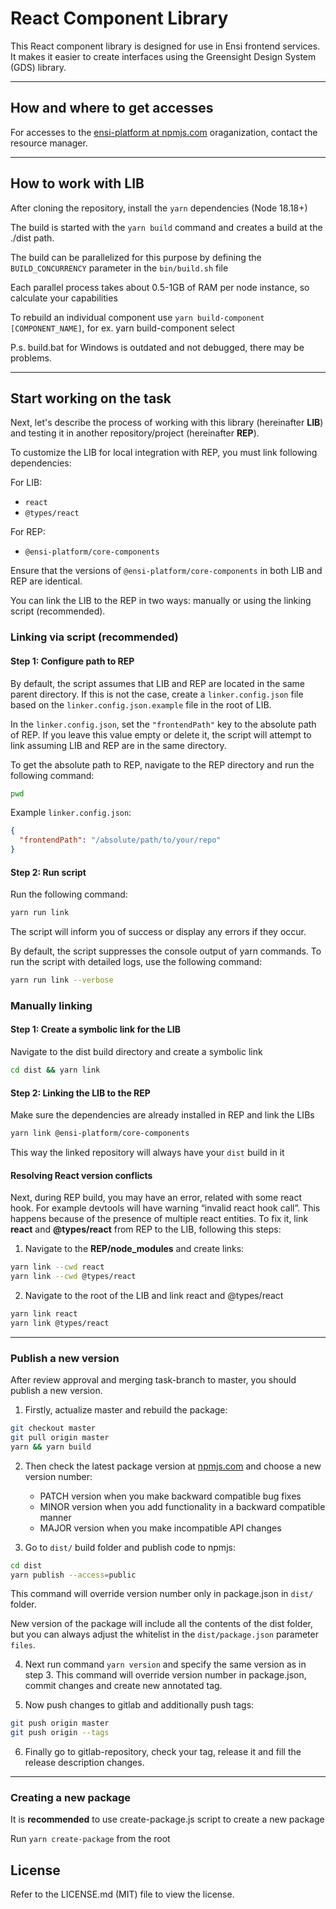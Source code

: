 # React Component Library

This React component library is designed for use in Ensi frontend services. It makes it easier to create interfaces using the Greensight Design System (GDS) library.

---

## How and where to get accesses

For accesses to the [ensi-platform at npmjs.com](https://www.npmjs.com/org/ensi-platform) oraganization, contact the resource manager.

---

## How to work with LIB

After cloning the repository, install the `yarn` dependencies (Node 18.18+)

The build is started with the `yarn build` command and creates a build at the ./dist path.

The build can be parallelized for this purpose by defining the `BUILD_CONCURRENCY` parameter in the `bin/build.sh` file

Each parallel process takes about 0.5-1GB of RAM per node instance, so calculate your capabilities

To rebuild an individual component use
`yarn build-component [COMPONENT_NAME]`, for ex. yarn build-component select

P.s. build.bat for Windows is outdated and not debugged, there may be problems.

---

## Start working on the task

Next, let's describe the process of working with this library (hereinafter **LIB**) and testing it in another repository/project (hereinafter **REP**).

To customize the LIB for local integration with REP, you must link following dependencies:

For LIB:
- `react`
- `@types/react`

For REP:
- `@ensi-platform/core-components`

Ensure that the versions of `@ensi-platform/core-components` in both LIB and REP are identical.

You can link the LIB to the REP in two ways: manually or using the linking script (recommended).

### Linking via script (recommended)

#### Step 1: Configure path to REP

By default, the script assumes that LIB and REP are located in the same parent directory. If this is not the case, create a `linker.config.json` file based on the `linker.config.json.example` file in the root of LIB.

In the `linker.config.json`, set the `"frontendPath"` key to the absolute path of REP. If you leave this value empty or delete it, the script will attempt to link assuming LIB and REP are in the same directory.

To get the absolute path to REP, navigate to the REP directory and run the following command:

```bash
pwd
```

Example `linker.config.json`:

```json
{
  "frontendPath": "/absolute/path/to/your/repo"
}
```

####  Step 2: Run script

Run the following command:

```bash
yarn run link
```

The script will inform you of success or display any errors if they occur.

By default, the script suppresses the console output of yarn commands. To run the script with detailed logs, use the following command:

```bash
yarn run link --verbose
```

### Manually linking

#### Step 1: Create a symbolic link for the LIB

Navigate to the dist build directory and create a symbolic link

```bash
cd dist && yarn link
```

#### Step 2: Linking the LIB to the REP

Make sure the dependencies are already installed in REP and link the LIBs

```bash
yarn link @ensi-platform/core-components
```

This way the linked repository will always have your `dist` build in it

#### Resolving React version conflicts

Next, during REP build, you may have an error, related with some react hook. For example devtools will have warning “invalid react hook call”. This happens because of the presence of multiple react entities. To fix it, link **react** and **@types/react** from REP to the LIB, following this steps:

1. Navigate to the **REP/node_modules** and create links:

```bash
yarn link --cwd react
yarn link --cwd @types/react
```

2. Navigate to the root of the LIB and link react and @types/react

```bash
yarn link react
yarn link @types/react
```

---

### Publish a new version

After review approval and merging task-branch to master, you should publish a new version.

1. Firstly, actualize master and rebuild the package:

```bash
git checkout master
git pull origin master
yarn && yarn build
```

2. Then check the latest package version at [npmjs.com](https://www.npmjs.com/package/@ensi-platform/core-components?activeTab=versions) and choose a new version number:

    - PATCH version when you make backward compatible bug fixes
    - MINOR version when you add functionality in a backward compatible manner
    - MAJOR version when you make incompatible API changes

3. Go to `dist/` build folder and publish code to npmjs:

```bash
cd dist
yarn publish --access=public
```

This command will override version number only in package.json in `dist/` folder.

New version of the package will include all the contents of the dist folder, but you can always adjust the whitelist in the `dist/package.json` parameter `files`.

4. Next run command `yarn version` and specify the same version as in step 3.
   This command will override version number in package.json, commit changes and create new annotated tag.

5. Now push changes to gitlab and additionally push tags:

```bash
git push origin master
git push origin --tags
```

6. Finally go to gitlab-repository, check your tag, release it and fill the release description changes.

---

### Creating a new package

It is **recommended** to use create-package.js script to create a new package

Run `yarn create-package` from the root

## License

Refer to the LICENSE.md (MIT) file to view the license.
